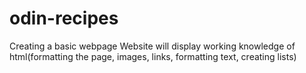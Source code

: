 # odin-recipes
Creating a basic webpage 
Website will display working knowledge of html(formatting the page, images, links, formatting text, creating lists)